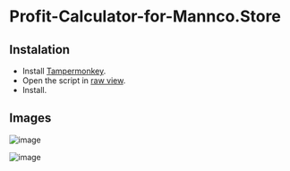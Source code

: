 # Profit-Calculator-for-Mannco.Store

## Instalation
- Install [Tampermonkey](https://www.tampermonkey.net/). 
- Open the script in [raw view](https://github.com/LucasHenriqueDiniz/Profit-Claculator-for-Mannco.Store/raw/main/Profit%20Claculator%20for%20Mannco.Store.user.js).
- Install.

## Images
![image](https://user-images.githubusercontent.com/63087780/198836725-32909437-e0fc-4133-af09-80ca5378dc27.png)

![image](https://user-images.githubusercontent.com/63087780/198815590-a12a34b4-d8d8-4ef1-a516-72d9d9241b70.png)
